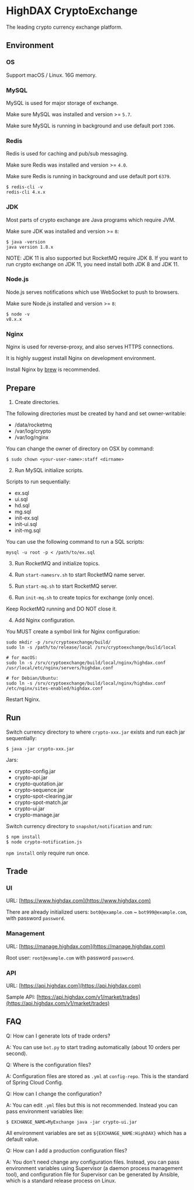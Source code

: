 # HighDAX CryptoExchange

The leading crypto currency exchange platform.

## Environment

### OS

Support macOS / Linux. 16G memory.

### MySQL

MySQL is used for major storage of exchange.

Make sure MySQL was installed and version >= `5.7`.

Make sure MySQL is running in background and use default port `3306`.

### Redis

Redis is used for caching and pub/sub messaging.

Make sure Redis was installed and version >= `4.0`.

Make sure Redis is running in background and use default port `6379`.

```
$ redis-cli -v
redis-cli 4.x.x
```

### JDK

Most parts of crypto exchange are Java programs which require JVM.

Make sure JDK was installed and version >= `8`:

```
$ java -version
java version 1.8.x
```

NOTE: JDK 11 is also supported but RocketMQ require JDK 8. If you want to run crypto exchange on JDK 11, you need install both JDK 8 and JDK 11.

### Node.js

Node.js serves notifications which use WebSocket to push to browsers.

Make sure Node.js installed and version >= `8`:

```
$ node -v
v8.x.x
```

### Nginx

Nginx is used for reverse-proxy, and also serves HTTPS connections.

It is highly suggest install Nginx on development environment.

Install Nginx by [brew](https://brew.sh/) is recommended.

## Prepare

1. Create directories.

The following directories must be created by hand and set owner-writable:

- /data/rocketmq
- /var/log/crypto
- /var/log/nginx

You can change the owner of directory on OSX by command:

```
$ sudo chown <your-user-name>:staff <dirname>
```

2. Run MySQL initialize scripts.

Scripts to run sequentially:

- ex.sql
- ui.sql
- hd.sql
- mg.sql
- init-ex.sql
- init-ui.sql
- init-mg.sql

You can use the following command to run a SQL scripts:

```
mysql -u root -p < /path/to/ex.sql
```

3. Run RocketMQ and initialize topics.

  1. Run `start-namesrv.sh` to start RocketMQ name server.
  2. Run `start-mq.sh` to start RocketMQ server.
  3. Run `init-mq.sh` to create topics for exchange (only once).

Keep RocketMQ running and DO NOT close it.

4. Add Nginx configuration.

You MUST create a symbol link for Nginx configuration:

```
sudo mkdir -p /srv/cryptoexchange/build/
sudo ln -s /path/to/release/local /srv/cryptoexchange/build/local

# for macOS:
sudo ln -s /srv/cryptoexchange/build/local/nginx/highdax.conf /usr/local/etc/nginx/servers/highdax.conf

# for Debian/Ubuntu:
sudo ln -s /srv/cryptoexchange/build/local/nginx/highdax.conf /etc/nginx/sites-enabled/highdax.conf
```

Restart Nginx.

## Run

Switch currency directory to where `crypto-xxx.jar` exists and run each jar sequentially:

```
$ java -jar crypto-xxx.jar
```

Jars:

- crypto-config.jar
- crypto-api.jar
- crypto-quotation.jar
- crypto-sequence.jar
- crypto-spot-clearing.jar
- crypto-spot-match.jar
- crypto-ui.jar
- crypto-manage.jar

Switch currency directory to `snapshot/notification` and run:

```
$ npm install
$ node crypto-notification.js
```

`npm install` only require run once.

## Trade

### UI

URL: [https://www.highdax.com](https://www.highdax.com)

There are already initialized users: `bot0@example.com` ~ `bot999@example.com`, with password `password`.

### Management

URL: [https://manage.highdax.com](https://manage.highdax.com)

Root user: `root@example.com` with password `password`.

### API

URL: [https://api.highdax.com](https://api.highdax.com)

Sample API: [https://api.highdax.com/v1/market/trades](https://api.highdax.com/v1/market/trades)

## FAQ

Q: How can I generate lots of trade orders?

A: You can use `bot.py` to start trading automatically (about 10 orders per second).

Q: Where is the configuration files?

A: Configuration files are stored as `.yml` at `config-repo`. This is the standard of Spring Cloud Config.

Q: How can I change the configuration?

A: You can edit `.yml` files but this is not recommended. Instead you can pass environment variables like:

```
$ EXCHANGE_NAME=MyExchange java -jar crypto-ui.jar
```

All environment variables are set as `${EXCHANGE_NAME:HighDAX}` which has a default value.

Q: How can I add a production configuration files?

A: You don't need change any configuration files. Instead, you can pass environment variables using Supervisor (a daemon process management tool), and configuration file for Supervisor can be generated by Ansible, which is a standard release process on Linux.
